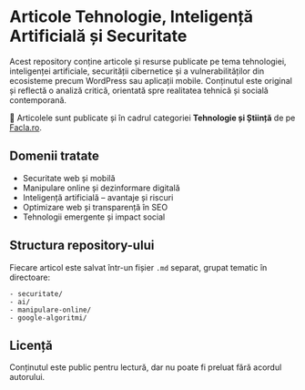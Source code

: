 # Articole Tehnologie, Inteligență Artificială și Securitate

Acest repository conține articole și resurse publicate pe tema tehnologiei, inteligenței artificiale, securității cibernetice și a vulnerabilităților din ecosisteme precum WordPress sau aplicații mobile. Conținutul este original și reflectă o analiză critică, orientată spre realitatea tehnică și socială contemporană.

🔗 Articolele sunt publicate și în cadrul categoriei **Tehnologie și Știință** de pe [Facla.ro](https://facla.ro/category/tehnologie-si-stiinta/).

## Domenii tratate

- Securitate web și mobilă
- Manipulare online și dezinformare digitală
- Inteligență artificială – avantaje și riscuri
- Optimizare web și transparență în SEO
- Tehnologii emergente și impact social

## Structura repository-ului

Fiecare articol este salvat într-un fișier `.md` separat, grupat tematic în directoare:
```
- securitate/
- ai/
- manipulare-online/
- google-algoritmi/
```

## Licență

Conținutul este public pentru lectură, dar nu poate fi preluat fără acordul autorului.
